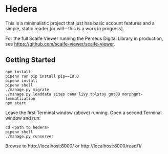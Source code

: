 # Hedera

This is a minimalistic project that just has basic account features and a simple, static reader [or will—this is a work in progress].

For the full Scaife Viewer running the Perseus Digital Library in production, see <https://github.com/scaife-viewer/scaife-viewer>.

## Getting Started

```
npm install
pipenv run pip install pip==18.0
pipenv install
pipenv shell
./manage.py migrate
./manage.py loaddata sites cana livy tolstoy gnt80 morphgnt-lemmatization
npm start
```

Leave the first Terminal window (above) running. Open a second Terminal window and run:

```
cd <path to hedera>
pipenv shell
./manage.py runserver
```

Browse to http://localhost:8000/ or http://localhost:8000/read/1/
